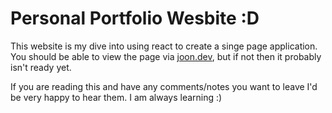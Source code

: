 # Personal Portfolio Wesbite :D

This website is my dive into using react to create a singe page application.
You should be able to view the page via [joon.dev](https://joon.dev), but if not then it probably isn't ready yet.

If you are reading this and have any comments/notes you want to leave I'd be very happy to hear them.
I am always learning :)
